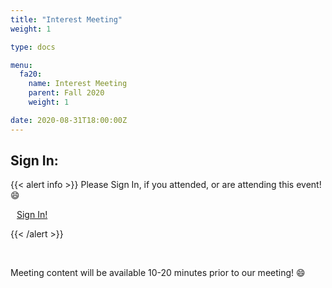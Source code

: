 ```yaml
---
title: "Interest Meeting"
weight: 1

type: docs

menu:
  fa20:
    name: Interest Meeting
    parent: Fall 2020
    weight: 1

date: 2020-08-31T18:00:00Z
---
```


## Sign In:

{{< alert info >}}
Please Sign In, if you attended, or are attending this event! :smile:

<a class="btn btn-light btn-lg" href="https://ucfacmw.org/sign-in" role="button">
<i class="fas fa-file-alt" style="padding-right: 10px;"></i>  Sign In!</a>

{{< /alert >}}

<br>

Meeting content will be available 10-20 minutes prior to our meeting! :smile: